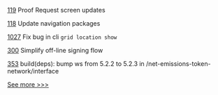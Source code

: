 
[119](https://github.com/hyperledger/aries-mobile-agent-react-native/pull/119) Proof Request screen updates

[118](https://github.com/hyperledger/aries-mobile-agent-react-native/pull/118) Update navigation packages

[1027](https://github.com/hyperledger/grid/pull/1027) Fix bug in cli `grid location show`

[300](https://github.com/hyperledger/fabric-gateway/pull/300) Simplify off-line signing flow

[353](https://github.com/hyperledger-labs/blockchain-carbon-accounting/pull/353) build(deps): bump ws from 5.2.2 to 5.2.3 in /net-emissions-token-network/interface


[See more >>>](https://start-here.hyperledger.org/pull-requests)
